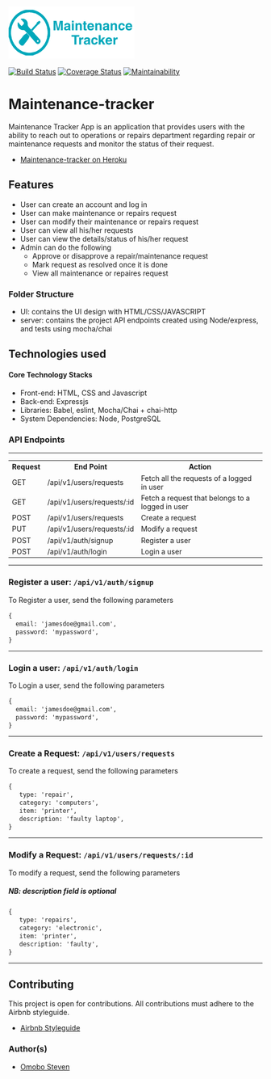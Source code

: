 <img src="logoSmall.png" alt='logo'/>

[![Build Status](https://travis-ci.com/omobosteven/maintenance-tracker.svg?branch=ch-secure-create-request-endpoint-157839425 )](https://travis-ci.com/omobosteven/maintenance-tracker)
[![Coverage Status](https://coveralls.io/repos/github/omobosteven/maintenance-tracker/badge.svg?branch=ch-secure-create-request-endpoint-157839425 )](https://coveralls.io/github/omobosteven/maintenance-tracker?branch=ch-secure-create-request-endpoint-157839425 )
[![Maintainability](https://api.codeclimate.com/v1/badges/a6fde1bb2915cec5032e/maintainability)](https://codeclimate.com/github/omobosteven/maintenance-tracker/maintainability)

# Maintenance-tracker
Maintenance Tracker App is an application that provides users with the ability to reach out to operations or repairs department regarding repair or maintenance requests and monitor the status of their request.

* [Maintenance-tracker on Heroku](https://maintenance-tracker-stv.herokuapp.com/)

## Features
* User can create an account and log in
* User can make maintenance or repairs request
* User can modify their maintenance or repairs request
* User can view all his/her requests
* User can view the details/status of his/her request
* Admin can do the following
    * Approve or disapprove a repair/maintenance request
    * Mark request as resolved once it is done
    * View all maintenance  or repaires request

### Folder Structure
* UI: contains the UI design with HTML/CSS/JAVASCRIPT
* server: contains the project API endpoints created using Node/express, and tests using mocha/chai

## Technologies used

#### Core Technology Stacks
* Front-end: HTML, CSS and Javascript
* Back-end: Expressjs
* Libraries: Babel, eslint, Mocha/Chai + chai-http
* System Dependencies: Node, PostgreSQL

<h3>API Endpoints</h3>
<hr>
<table>
  <tr>
    <th>Request</th>
    <th>End Point</th>
    <th>Action</th>
  </tr>
  <tr>
    <td>GET</td>
    <td>/api/v1/users/requests</td>
    <td>Fetch all the requests of a logged in user</td>
  </tr>
  <tr>
    <td>GET</td>
    <td>/api/v1/users/requests/:id</td>
    <td>Fetch a request that belongs to a logged in user</td>
  </tr>
  <tr>
    <td>POST</td>
    <td>/api/v1/users/requests</td>
    <td>Create a request</td>
  </tr>
  <tr>
    <td>PUT</td>
    <td>/api/v1/users/requests/:id</td>
    <td>Modify a request</td>
  </tr>
  <tr>
    <td>POST</td>
    <td>/api/v1/auth/signup</td>
    <td>Register a user</td>
  </tr>
  <tr>
    <td>POST</td>
    <td>/api/v1/auth/login</td>
    <td>Login a user</td>
  </tr>
</table>
<hr>

### Register a user: `/api/v1/auth/signup`
To Register a user, send the following parameters

```
{
  email: 'jamesdoe@gmail.com',
  password: 'mypassword',
}
```
<hr>

### Login a user: `/api/v1/auth/login`
To Login a user, send the following parameters

```
{
  email: 'jamesdoe@gmail.com',
  password: 'mypassword',
}
```
<hr>

### Create a Request: `/api/v1/users/requests`
To create a request, send the following parameters

```
{
   type: 'repair',
   category: 'computers',
   item: 'printer',
   description: 'faulty laptop',
}
```
<hr>

### Modify a Request: `/api/v1/users/requests/:id`
To modify a request, send the following parameters
##### NB: description field is optional

```
{
   type: 'repairs',
   category: 'electronic',
   item: 'printer',
   description: 'faulty',
}
```
<hr>


## Contributing

This project is open for contributions. All contributions must adhere to the Airbnb styleguide.

* [Airbnb Styleguide](http://airbnb.io/javascript/)

### Author(s)

* [Omobo Steven](https://github.com/omobosteven)
